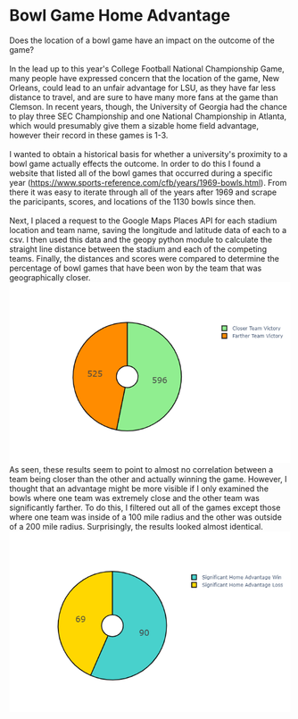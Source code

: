 # Bowl Game Home Advantage
Does the location of a bowl game have an impact on the outcome of the game?
\
\
In the lead up to this year's College Football National Championship Game, many people have expressed concern that the location of the game, New Orleans, could lead to an unfair advantage for LSU, as they have far less distance to travel, and are sure to have many more fans at the game than Clemson. In recent years, though, the University of Georgia had the chance to play three SEC Championship and one National Championship in Atlanta, which would presumably give them a sizable home field advantage, however their record in these games is 1-3. \
\
I wanted to obtain a historical basis for whether a university's proximity to a bowl game actually effects the outcome. In order to do this I found a website that listed all of the bowl games that occurred during a specific year (https://www.sports-reference.com/cfb/years/1969-bowls.html). From there it was easy to iterate through all of the years after 1969 and scrape the paricipants, scores, and locations of the 1130 bowls since then.
\
\
Next, I placed a request to the Google Maps Places API for each stadium location and team name, saving the longitude and latitude data of each to a csv. I then used this data and the geopy python module to calculate the straight line distance between the stadium and each of the competing teams. Finally, the distances and scores were compared to determine the percentage of bowl games that have been won by the team that was geographically closer.
\
![Graph1](winner.png)
As seen, these results seem to point to almost no correlation between a team being closer than the other and actually winning the game. However, I thought that an advantage might be more visible if I only examined the bowls where one team was extremely close and the other team was significantly farther. To do this, I filtered out all of the games except those where one team was inside of a 100 mile radius and the other was outside of a 200 mile radius. Surprisingly, the results looked almost identical.\
![Graph2](significant.png)
